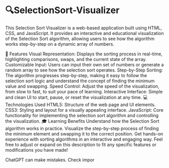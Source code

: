 # 🔍SelectionSort-Visualizer

This Selection Sort Visualizer is a web-based application built using HTML, CSS, and JavaScript. It provides an interactive and educational visualization of the Selection Sort algorithm, allowing users to see how the algorithm works step-by-step on a dynamic array of numbers.

🌟 Features
Visual Representation: Displays the sorting process in real-time, highlighting comparisons, swaps, and the current state of the array.
Customizable Input: Users can input their own set of numbers or generate a random array to see how the selection sort operates.
Step-by-Step Sorting: The algorithm progresses step-by-step, making it easy to follow the selection sort logic and understand the concept of finding the minimum value and swapping.
Speed Control: Adjust the speed of the visualization, from slow to fast, to suit your pace of learning.
Interactive Interface: Simple and clean UI to start, pause, or reset the visualization at any time.
💻 Technologies Used
HTML5: Structure of the web page and UI elements.
CSS3: Styling and layout for a visually appealing interface.
JavaScript: Core functionality for implementing the selection sort algorithm and controlling the visualization.
🎓 Learning Benefits
Understand how the Selection Sort algorithm works in practice.
Visualize the step-by-step process of finding the minimum element and swapping it to the correct position.
Get hands-on experience with sorting algorithms in an interactive and engaging way.
Feel free to adjust or expand on this description to fit any specific features or modifications you have made!












ChatGPT can make mistakes. Check impor
